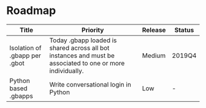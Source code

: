 # Roadmap

| Title                         | Priority                                                                                                   | Release | Status |
|-------------------------------|------------------------------------------------------------------------------------------------------------|---------|--------|
| Isolation of .gbapp per .gbot | Today .gbapp loaded is shared across all bot instances and must be associated to one or more individually. | Medium  | 2019Q4 |
| Python based .gbapps          | Write conversational login in Python                                                                       | Low     | -      |
